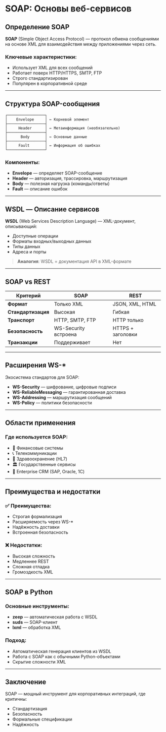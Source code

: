 # SOAP: Основы веб-сервисов

## Определение SOAP

**SOAP** (Simple Object Access Protocol) — протокол обмена сообщениями на основе XML для взаимодействия между приложениями через сеть.

### Ключевые характеристики:
- Использует XML для всех сообщений
- Работает поверх HTTP/HTTPS, SMTP, FTP
- Строго стандартизирован
- Популярен в корпоративной среде

---

## Структура SOAP-сообщения

```
┌─────────────────┐
│    Envelope     │ ← Корневой элемент
├─────────────────┤
│     Header      │ ← Метаинформация (необязательно)
├─────────────────┤
│      Body       │ ← Основные данные
├─────────────────┤
│     Fault       │ ← Информация об ошибках
└─────────────────┘
```

### Компоненты:
- **Envelope** — определяет SOAP-сообщение
- **Header** — авторизация, трассировка, маршрутизация
- **Body** — полезная нагрузка (команды/ответы)
- **Fault** — описание ошибок

---

## WSDL — Описание сервисов

**WSDL** (Web Services Description Language) — XML-документ, описывающий:
- Доступные операции
- Форматы входных/выходных данных  
- Типы данных
- Адреса и порты

> **Аналогия**: WSDL = документация API в XML-формате

---

## SOAP vs REST

| Критерий | SOAP | REST |
|----------|------|------|
| **Формат** | Только XML | JSON, XML, HTML |
| **Стандартизация** | Высокая | Гибкая |
| **Транспорт** | HTTP, SMTP, FTP | HTTP только |
| **Безопасность** | WS-Security встроена | HTTPS + заголовки |
| **Транзакции** | Поддерживает | Нет |

---

## Расширения WS-*

Экосистема стандартов для SOAP:

- **WS-Security** — шифрование, цифровые подписи
- **WS-ReliableMessaging** — гарантированная доставка
- **WS-Addressing** — маршрутизация сообщений
- **WS-Policy** — политики безопасности

---

## Области применения

### Где используется SOAP:
- 🏦 Финансовые системы
- 📞 Телекоммуникации
- 🏥 Здравоохранение (HL7)
- 🏛️ Государственные сервисы
- 🏢 Enterprise CRM (SAP, Oracle, 1С)

---

## Преимущества и недостатки

### ✅ Преимущества:
- Строгая формализация
- Расширяемость через WS-*
- Надёжность доставки
- Встроенная безопасность

### ❌ Недостатки:
- Высокая сложность
- Медленнее REST
- Сложная отладка
- Громоздкость XML

---

## SOAP в Python

### Основные инструменты:
- **zeep** — автоматическая работа с WSDL
- **suds** — SOAP-клиент
- **lxml** — обработка XML

### Подход:
- Автоматическая генерация клиентов из WSDL
- Работа с SOAP как с обычными Python-объектами
- Скрытие сложности XML

---

## Заключение

SOAP — мощный инструмент для корпоративных интеграций, где критичны:
- Стандартизация
- Безопасность  
- Формальные спецификации
- Надёжность